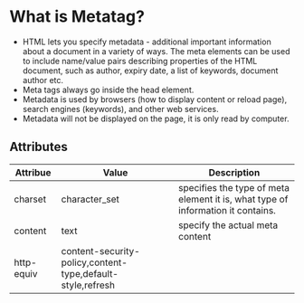 # What is Metatag?
* HTML lets you specify metadata - additional important information about a document in a variety of ways. The meta elements can be used to include name/value pairs describing properties of the HTML document, such as author, expiry date, a list of keywords, document author etc.
* Meta tags always go inside the head element.
* Metadata is used by browsers (how to display content or reload page), search engines (keywords), and other web services.
* Metadata will not be displayed on the page, it is only read by computer.
## Attributes
|Attribue |Value    |Description|
|---------|---------|---------- |
|  charset   |  character_set  |    specifies the type of meta element it is, what type of information it contains.  |
|  content  |  text |   specify the actual meta content    |
| http-equiv|content-security-policy,content-type,default-style,refresh|
